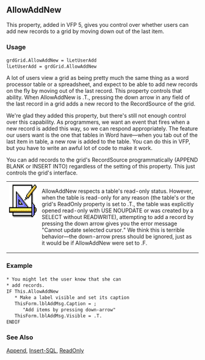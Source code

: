 ## AllowAddNew

This property, added in VFP 5, gives you control over whether users can add new records to a grid by moving down out of the last item.

### Usage

```foxpro
grdGrid.AllowAddNew = lLetUserAdd
lLetUserAdd = grdGrid.AllowAddNew
```

A lot of users view a grid as being pretty much the same thing as a word processor table or a spreadsheet, and expect to be able to add new records on the fly by moving out of the last record. This property controls that ability. When AllowAddNew is .T., pressing the down arrow in any field of the last record in a grid adds a new record to the RecordSource of the grid. 

We're glad they added this property, but there's still not enough control over this capability. As programmers, we want an event that fires when a new record is added this way, so we can respond appropriately. The feature our users want is the one that tables in Word have&mdash;when you tab out of the last item in table, a new row is added to the table. You can do this in VFP, but you have to write an awful lot of code to make it work.

You can add records to the grid's RecordSource programmatically (APPEND BLANK or INSERT INTO) regardless of the setting of this property. This just controls the grid's interface.

<table border=0 cellspacing=0 cellpadding=0 width=100%>
<tr>
  <td width=17% valign=top>
<img width=94 height=94 src="Design.gif"></p>
  </td>
  <td width=83%>
  <p>AllowAddNew respects a table's read-only status. However, when the table is read-only for any reason (the table's or the grid's ReadOnly property is set to .T., the table was explicitly opened read-only with USE NOUPDATE or was created by a SELECT without READWRITE), attempting to add a record by pressing the down arrow gives you the error message &quot;Cannot update selected cursor.&quot; We think this is terrible behavior&mdash;the down-arrow press should be ignored, just as it would be if AllowAddNew were set to .F. </p>
  </td>
 </tr>
</table>

### Example

```foxpro
* You might let the user know that she can
* add records.
IF This.AllowAddNew
   * Make a label visible and set its caption
   ThisForm.lblAddMsg.Caption = ;
      "Add items by pressing down-arrow"
   ThisForm.lblAddMsg.Visible = .T.
ENDIF
```
### See Also

[Append](s4g309.md), [Insert-SQL](s4g080.md), [ReadOnly](s4g434.md)